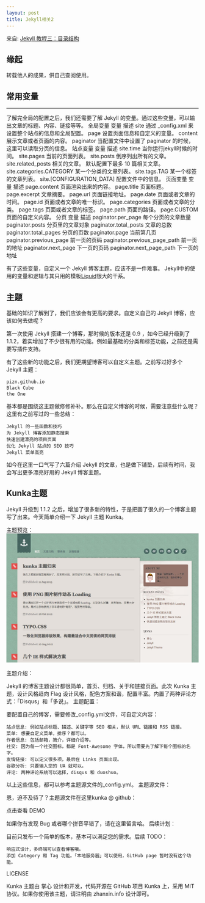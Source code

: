 ```yaml
---
layout: post
title: Jekyll相关2
---
```

来自: [Jekyll 教程三：目录结构](http://www.zhanxin.info/jekyll/2013-08-07-jekyll-directory-structure.html)

## 缘起
转载他人的成果，供自己查阅使用。

## 常用变量
----

了解完全局的配置之后，我们还需要了解 Jekyll 的变量。通过这些变量，可以输出文章的标题、内容、链接等等。
全局变量
变量 	描述
site 	通过 _config.xml 来设置整个站点的信息和全局配置。
page 	设置页面信息和自定义的变量。
content 	展示文章或者页面的内容。
paginator 	当配置文件中设置了 paginator 的时候，这里可以读取分页的信息。
站点变量
变量 	描述
site.time 	当你运行jekyll时候的时间。
site.pages 	当前的页面列表。
site.posts 	倒序列出所有的文章。
site.related_posts 	相关的文章。
默认配置下最多 10 篇相关文章。
site.categories.CATEGORY 	某一个分类的文章列表。
site.tags.TAG 	某一个标签的文章列表。
site.[CONFIGURATION_DATA] 	配置文件中的信息。
页面变量
变量 	描述
page.content 	页面渲染出来的内容。
page.title 	页面标题。
page.excerpt 	文章摘要。
page.url 	页面链接地址。
page.date 	页面或者文章的时间。
page.id 	页面或者文章的唯一标识。
page.categories 	页面或者文章的分类。
page.tags 	页面或者文章的标签。
page.path 	页面的路径。
page.CUSTOM 	页面的自定义内容。
分页
变量 	描述
paginator.per_page 	每个分页的文章数量
paginator.posts 	分页里的文章对象
paginator.total_posts 	文章的总数
paginator.total_pages 	分页的页数
paginator.page 	当前第几页
paginator.previous_page 	前一页的页码
paginator.previous_page_path 	前一页的地址
paginator.next_page 	下一页的页码
paginator.next_page_path 	下一页的地址

有了这些变量，自定义一个 Jekyll 博客主题，应该不是一件难事。
Jekyll中的使用的变量和逻辑与其只用的模板[Liquid](https://github.com/shopify/liquid/wiki/liquid-for-designers)很大的干系。

## 主题

基础的知识了解到了，我们应该会有更高的要求。自定义自己的 Jekyll 博客，应该如何去做呢？

第一次使用 Jekyll 搭建一个博客，那时候的版本还是 0.9 ，如今已经升级到了 1.1.2，着实增加了不少很有用的功能。例如最基础的分类和标签功能，之前还是需要写插件支持。

有了这些新的功能之后，我们更期望博客可以自定义主题。之前写过好多个 Jekyll 主题：

    pizn.github.io
    Black Cube
    the One

基本都是围绕这主题做修修补补。那么在自定义博客的时候，需要注意些什么呢？这里有之前写过的一些总结：

    Jekyll 的一些函数和技巧
    为 Jekyll 博客添加静态搜索
    快速创建漂亮的项目页面
    优化 Jekyll 站点的 SEO 技巧
    Jekyll 菜单高亮

如今在这里一口气写了六篇介绍 Jekyll 的文章，也是做下铺垫，后续有时间，我会写出更多漂亮好用的 Jekyll 博客主题。

## Kunka主题

Jekyll 升级到 1.1.2 之后，增加了很多新的特性，于是把画了很久的一个博客主题写了出来。今天简单介绍一下 Jekyll 主题 Kunka。

主题预览： 
![kunk主题](../images/kunka.jpg)

主题介绍：

Jekyll 的博客主题设计都很简单，首页、归档、关于和链接页面。此次 Kunka 主题，设计风格趋向 Flag 设计风格，配色方案和谐，配置丰富。内置了两种评论方式：「Disqus」和「多说」。
主题配置：

要配置自己的博客，需要修改_config.yml文件，可自定义内容：

    站点信息: 例如站点标题、描述、关键字等 SEO 相关，默认 URL 链接和 RSS 链接。
    菜单: 想要自定义菜单，排序？都可以。
    作者信息: 包括邮箱，简介，详细介绍等。
    社交: 因为每一个社交图标，都是 Font-Awesome 字体，所以需要先了解下每个图标的名字。
    友情链接: 可以定义很多项，最后在 Links 页面出现。
    谷歌分析: 只要输入您的 UA 就可以。
    评论: 两种评论系统可以选择，disqus 和 duoshuo。

以上这些信息，都可以参考主题源文件的_config.yml。
主题源文件：

恩，迫不及待了？主题源文件在这里kunka @ github：

点击查看 DEMO

如果你有发现 Bug 或者哪个拼音平错了，请在这里留言哈。
后续计划：

目前只发布一个简单的版本，基本可以满足您的需求。后续 TODO：

    响应式设计，多终端可以查看博客哦。
    添加 Category 和 Tag 功能。「本地服务器」可以使用，GitHub page 暂时没有这个功能。

LICENSE

Kunka 主题由 掌心 设计和开发，代码开源在 GitHub 项目 Kunka 上，采用 MIT 协议。如果你使用该主题，请注明由 zhanxin.info 设计即可。


